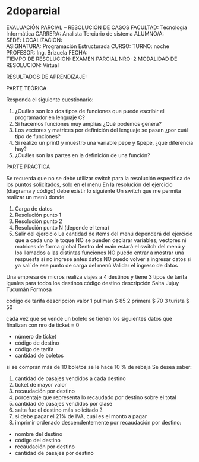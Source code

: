 # 2doparcial
EVALUACIÓN PARCIAL – RESOLUCIÓN DE CASOS
FACULTAD:	Tecnología Informática
CARRERA:	Analista Terciario de sistema
ALUMNO/A:	
SEDE:		LOCALIZACIÓN:	
ASIGNATURA:	Programación Estructurada
CURSO:		TURNO:	noche
PROFESOR:	Ing. Brizuela	FECHA:	
TIEMPO DE RESOLUCIÓN:		EXAMEN PARCIAL NRO:	2
MODALIDAD DE RESOLUCIÓN:	Virtual
	
RESULTADOS DE APRENDIZAJE: 


PARTE TEÓRICA

Responda el siguiente cuestionario:

1.	¿Cuáles son los dos tipos de funciones que puede escribir el programador en lenguaje C?
2.	Si hacemos funciones muy amplias ¿Qué podemos genera?
3.	Los vectores y matrices por definición del lenguaje se pasan ¿por cuál tipo de funciones?
4.	Si realizo un printf y muestro una variable pepe y &pepe, ¿qué diferencia hay?
5.	¿Cuáles son las partes en la definición de una función?


PARTE PRÁCTICA

Se recuerda que no se debe utilizar switch para la resolución especifica de los puntos solicitados, solo en el menu
En la resolución del ejercicio (diagrama y código) debe existir lo siguiente
Un switch que me permita realizar un menú donde
1.	Carga de datos
2.	Resolución punto 1
3.	Resolución punto 2
4.	Resolución punto N (depende el tema)
5.	Salir del ejercicio
La cantidad de ítems del menú dependerá del ejercicio que a cada uno le toque
NO se pueden declarar variables, vectores ni matrices de forma global
Dentro del main estará el switch del menú y los llamados a las distintas funciones
NO puedo entrar a mostrar una respuesta si no  ingrese antes datos
NO puedo volver a ingresar datos si ya salí de ese punto de carga del  menú
Validar el ingreso de datos

Una empresa de micros realiza viajes a 4 destinos  y tiene 3 tipos de tarifa iguales para todos los destinos
código destino		descripción
	Salta
	Jujuy
	Tucumán
	Formosa
      
código de tarifa		descripción	valor
	1			pullman	$ 85
	2			primera	$ 70
	3			turista		$ 50

cada vez que se vende un boleto se tienen los siguientes datos que finalizan con nro de ticket = 0

-	número de ticket
-	código de destino
-	código de tarifa
-	cantidad de boletos

si se compran más de 10 boletos se le hace 10 % de rebaja
Se desea saber:
1.	cantidad de pasajes vendidos a cada destino 
2.	ticket de mayor valor 
3.	recaudación por destino
4.	porcentaje que representa lo recaudado por destino sobre el total
5.	cantidad de pasajes vendidos por clase
6.	salta fue el destino más solicitado ?
7.	si debe pagar el 21% de IVA, cuál es el monto a pagar
8.	imprimir ordenado descendentemente por recaudación por destino:
-	nombre del destino
-	código del destino
-	recaudación por destino
-	cantidad de pasajes por destino

